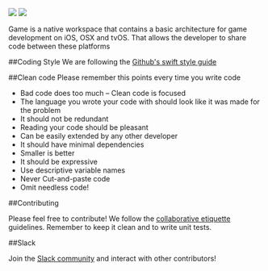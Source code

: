 ![](https://rawgit.com/JuIioCesar/Game/develop/Game/art.scnassets/RepositoryAssets/GameBanner.png)
![](https://travis-ci.org/JuIioCesar/Game.svg?branch=develop)

Game is a native workspace that contains a basic architecture for game development on iOS, OSX and tvOS. That allows the developer to share code between these platforms

##Coding Style
We are following the [Github's swift style guide](https://github.com/github/swift-style-guide) 

##Clean code
Please remember this points every time you write code

* Bad code does too much – Clean code is focused
* The language you wrote your code with should look like it was made for the problem
* It should not be redundant
* Reading your code should be pleasant
* Can be easily extended by any other developer
* It should have minimal dependencies
* Smaller is better
* It should be expressive
* Use descriptive variable names
* Never Cut-and-paste code
* Omit needless code!

##Contributing

Please feel free to contribute! We follow the [collaborative etiquette](http://git.io/col) guidelines. 
Remember to keep it clean and to write unit tests.

##Slack

Join the [Slack community](https://swift-game.herokuapp.com) and interact with other contributors!

